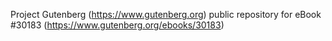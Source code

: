 Project Gutenberg (https://www.gutenberg.org) public repository for eBook #30183 (https://www.gutenberg.org/ebooks/30183)
